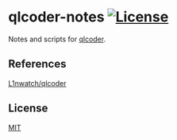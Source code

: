 # qlcoder-notes [![License](https://img.shields.io/github/license/chinesedfan/qlcoder-notes.svg)][license]

Notes and scripts for [qlcoder](http://www.qlcoder.com/home).

## References

[L1nwatch/qlcoder](https://github.com/L1nwatch/qlcoder)

## License

[MIT][license]

[license]: https://github.com/chinesedfan/qlcoder-nots/blob/master/LICENSE

